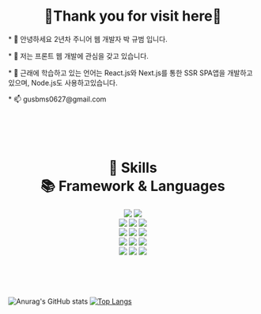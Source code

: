 <div align=center>
<h1>👐Thank you for visit here👐</h1>
</div>
<p>* 👋 안녕하세요 2년차 주니어 웹 개발자 박 규범 입니다.</p>
<p>* 👀 저는 프론트 웹 개발에 관심을 갖고 있습니다.</p>
<p>* 🌱 근래에 학습하고 있는 언어는 React.js와 Next.js를 통한 SSR SPA앱을 개발하고 있으며, Node.js도 사용하고있습니다.</p>
* 📫 gusbms0627@gmail.com
<br><br><br><br><br>


<div align=center>
<h1>💪 Skills
<br>
📚 Framework & Languages</h1>
</div>

<div align=center> 
  <img src="https://img.shields.io/badge/java-007396?style=for-the-badge&logo=java&logoColor=white"> 
  <img src="https://img.shields.io/badge/javascript-F7DF1E?style=for-the-badge&logo=javascript&logoColor=black">
  <br>
 
  <img src="https://img.shields.io/badge/react-61DAFB?style=for-the-badge&logo=react&logoColor=black"> 
  <img src="https://img.shields.io/badge/vue.js-4FC08D?style=for-the-badge&logo=vue.js&logoColor=white"> 
  <img src="https://img.shields.io/badge/node.js-339933?style=for-the-badge&logo=Node.js&logoColor=white">
  <br>
  
  <img src="https://img.shields.io/badge/spring-6DB33F?style=for-the-badge&logo=spring&logoColor=white"> 
  <img src="https://img.shields.io/badge/express-000000?style=for-the-badge&logo=express&logoColor=white">
  <img src="https://img.shields.io/badge/express-000000?style=for-the-badge&logo=express&logoColor=white">
  <br>

  
  <img src="https://img.shields.io/badge/github-181717?style=for-the-badge&logo=github&logoColor=white">
  <img src="https://img.shields.io/badge/git-F05032?style=for-the-badge&logo=git&logoColor=white">
  <img src="https://img.shields.io/badge/fontawesome-339AF0?style=for-the-badge&logo=fontawesome&logoColor=white">
  <br>
  
  <img src="https://img.shields.io/badge/mysql-4479A1?style=for-the-badge&logo=mysql&logoColor=white"> 
  <img src="https://img.shields.io/badge/mariaDB-003545?style=for-the-badge&logo=mariaDB&logoColor=white"> 
  <img src="https://img.shields.io/badge/realtimedatabase-FFCA28?style=for-the-badge&logo=firebase&logoColor=white">
  <br>


</div>  
<br><br><br><br>


![Anurag's GitHub stats](https://github-readme-stats.vercel.app/api?username=gus-bms&hide=contribs,prs&card_width=350)
[![Top Langs](https://github-readme-stats.vercel.app/api/top-langs/?username=gus-bms&layout=compact&card_width=400)](https://github.com/anuraghazra/github-readme-stats)





